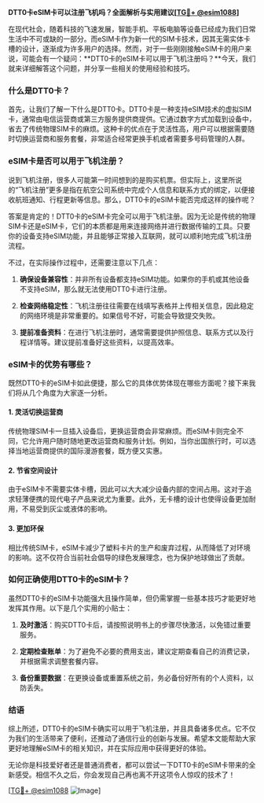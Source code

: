 **DTT0卡eSIM卡可以注册飞机吗？全面解析与实用建议[[TG💪+ @esim1088](https://t.me/s/esim1088)]**

在现代社会，随着科技的飞速发展，智能手机、平板电脑等设备已经成为我们日常生活中不可或缺的一部分。而eSIM卡作为新一代的SIM卡技术，因其无需实体卡槽的设计，逐渐成为许多用户的选择。然而，对于一些刚刚接触eSIM卡的用户来说，可能会有一个疑问：**DTT0卡的eSIM卡可以用于飞机注册吗？**今天，我们就来详细解答这个问题，并分享一些相关的使用经验和技巧。

### 什么是DTT0卡？

首先，让我们了解一下什么是DTT0卡。DTT0卡是一种支持eSIM技术的虚拟SIM卡，通常由电信运营商或第三方服务提供商提供。它通过数字方式加载到设备中，省去了传统物理SIM卡的麻烦。这种卡的优点在于灵活性高，用户可以根据需要随时切换运营商和服务套餐，非常适合经常更换手机或者需要多号码管理的人群。

### eSIM卡是否可以用于飞机注册？

说到飞机注册，很多人可能第一时间想到的是购买机票。但实际上，这里所说的“飞机注册”更多是指在航空公司系统中完成个人信息和联系方式的绑定，以便接收航班通知、行程更新等信息。那么，DTT0卡的eSIM卡能否完成这样的操作呢？

答案是肯定的！DTT0卡的eSIM卡完全可以用于飞机注册。因为无论是传统的物理SIM卡还是eSIM卡，它们的本质都是用来连接网络并进行数据传输的工具。只要你的设备支持eSIM功能，并且能够正常接入互联网，就可以顺利地完成飞机注册流程。

不过，在实际操作过程中，还需要注意以下几点：

1. **确保设备兼容性**：并非所有设备都支持eSIM功能。如果你的手机或其他设备不支持eSIM，那么就无法使用DTT0卡进行注册。
   
2. **检查网络稳定性**：飞机注册往往需要在线填写表格并上传相关信息，因此稳定的网络环境是非常重要的。如果信号不好，可能会导致提交失败。

3. **提前准备资料**：在进行飞机注册时，通常需要提供护照信息、联系方式以及行程详情等。建议提前准备好这些资料，以提高效率。

### eSIM卡的优势有哪些？

既然DTT0卡的eSIM卡如此便捷，那么它的具体优势体现在哪些方面呢？接下来我们将从几个角度为大家逐一分析。

#### 1. 灵活切换运营商

传统物理SIM卡一旦插入设备后，更换运营商会非常麻烦。而eSIM卡则完全不同，它允许用户随时随地更改运营商和服务计划。例如，当你出国旅行时，可以选择当地运营商提供的国际漫游套餐，既方便又实惠。

#### 2. 节省空间设计

由于eSIM卡不需要实体卡槽，因此可以大大减少设备内部的空间占用。这对于追求轻薄便携的现代电子产品来说尤为重要。此外，无卡槽的设计也使得设备更加耐用，不易受到灰尘或液体的影响。

#### 3. 更加环保

相比传统SIM卡，eSIM卡减少了塑料卡片的生产和废弃过程，从而降低了对环境的影响。这不仅符合当前社会倡导的绿色发展理念，也为保护地球做出了贡献。

### 如何正确使用DTT0卡的eSIM卡？

虽然DTT0卡的eSIM卡功能强大且操作简单，但仍需掌握一些基本技巧才能更好地发挥其作用。以下是几个实用的小贴士：

1. **及时激活**：购买DTT0卡后，请按照说明书上的步骤尽快激活，以免错过重要服务。

2. **定期检查账单**：为了避免不必要的费用支出，建议定期查看自己的消费记录，并根据需求调整套餐内容。

3. **备份重要数据**：在更换设备或重置系统之前，务必备份好所有的个人资料，以防丢失。

### 结语

综上所述，DTT0卡的eSIM卡确实可以用于飞机注册，并且具备诸多优点。它不仅为我们的生活带来了便利，还推动了通信行业的创新与发展。希望本文能帮助大家更好地理解eSIM卡的相关知识，并在实际应用中获得更好的体验。

无论你是科技爱好者还是普通消费者，都可以尝试一下DTT0卡的eSIM卡带来的全新感受。相信不久之后，你会发现自己再也离不开这项令人惊叹的技术了！

[[TG💪+ @esim1088](https://t.me/s/esim1088) ![Image](https://i.postimg.cc/4NQfJmqS/Snipaste-2025-05-13-00-14-12.png)]